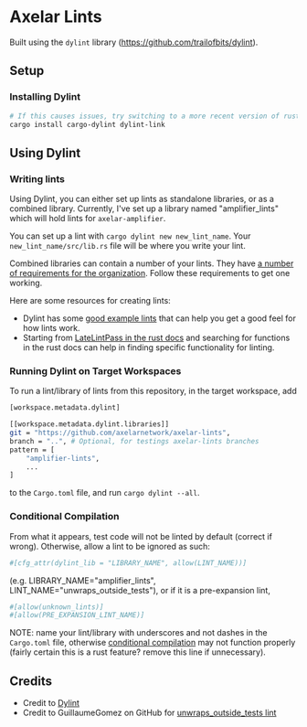 # Axelar Lints

Built using the `dylint` library (https://github.com/trailofbits/dylint).

## Setup

### Installing Dylint

```sh
# If this causes issues, try switching to a more recent version of rust.
cargo install cargo-dylint dylint-link
```

## Using Dylint

### Writing lints

Using Dylint, you can either set up lints as standalone libraries, or as a combined library. Currently, I've set up a library named "amplifier_lints" which will hold lints for `axelar-amplifier`.

You can set up a lint with `cargo dylint new new_lint_name`. Your `new_lint_name/src/lib.rs` file will be where you write your lint. 

Combined libraries can contain a number of your lints. They have [a number of requirements for the organization](https://github.com/trailofbits/dylint/blob/master/examples/general/README.md). Follow these requirements to get one working.

Here are some resources for creating lints:
- Dylint has some [good example lints](https://github.com/trailofbits/dylint/tree/master/examples) that can help you get a good feel for how lints work.
- Starting from [LateLintPass in the rust docs](https://doc.rust-lang.org/1.88.0/nightly-rustc/rustc_lint/trait.LateLintPass.html) and searching for functions in the rust docs can help in finding specific functionality for linting.

### Running Dylint on Target Workspaces 

To run a lint/library of lints from this repository, in the target workspace, add

```sh
[workspace.metadata.dylint]

[[workspace.metadata.dylint.libraries]]
git = "https://github.com/axelarnetwork/axelar-lints",
branch = "..", # Optional, for testings axelar-lints branches
pattern = [
    "amplifier-lints",
    ...
]
```
to the `Cargo.toml` file, and run `cargo dylint --all`.

### Conditional Compilation

From what it appears, test code will not be linted by default (correct if wrong). Otherwise, allow a lint to be ignored as such:

```sh
#[cfg_attr(dylint_lib = "LIBRARY_NAME", allow(LINT_NAME))]
```

(e.g. LIBRARY_NAME="amplifier_lints", LINT_NAME="unwraps_outside_tests"), or if it is a pre-expansion lint,

```sh
#[allow(unknown_lints)]
#[allow(PRE_EXPANSION_LINT_NAME)]
```

NOTE: name your lint/library with underscores and not dashes in the `Cargo.toml` file, otherwise [conditional compilation](https://github.com/trailofbits/dylint?tab=readme-ov-file#conditional-compilation) may not function properly (fairly certain this is a rust feature? remove this line if unnecessary).

## Credits

- Credit to [Dylint](https://github.com/trailofbits/dylint)
- Credit to GuillaumeGomez on GitHub for [unwraps_outside_tests lint](https://github.com/GuillaumeGomez/rustc-tools-example)
